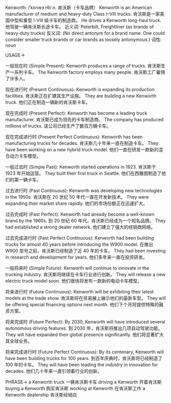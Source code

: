 Kenworth: /ˈkɛnwɜːrθ/
n.
肯沃斯（卡车品牌）
Kenworth is an American manufacturer of medium and heavy-duty Class I–VIII trucks.
肯沃斯是一家美国中型和重型 I-VIII 级卡车的制造商。
He drives a Kenworth long-haul truck. 他驾驶一辆肯沃斯长途卡车。
近义词: Peterbilt, Freightliner (as brands of heavy-duty trucks)
反义词:  (No direct antonym for a brand name.  One could consider smaller truck brands or car brands as loosely antonymous.)
词性: noun


USAGE->

一般现在时 (Simple Present):
Kenworth produces a range of trucks. 肯沃斯生产一系列卡车。
The Kenworth factory employs many people. 肯沃斯工厂雇佣了许多人。

现在进行时 (Present Continuous):
Kenworth is expanding its production facilities. 肯沃斯正在扩建其生产设施。
They are building a new Kenworth truck. 他们正在制造一辆新的肯沃斯卡车。

现在完成时 (Present Perfect):
Kenworth has become a leading truck manufacturer. 肯沃斯已成为领先的卡车制造商。
The company has produced millions of trucks. 该公司已经生产了数百万辆卡车。

现在完成进行时 (Present Perfect Continuous):
Kenworth has been manufacturing trucks for decades. 肯沃斯几十年来一直在制造卡车。
They have been working on a new hybrid truck model.  他们一直在研发一款新的混合动力卡车模型。

一般过去时 (Simple Past):
Kenworth started operations in 1923. 肯沃斯于 1923 年开始运营。
They built their first truck in Seattle. 他们在西雅图制造了他们的第一辆卡车。

过去进行时 (Past Continuous):
Kenworth was developing new technologies in the 1950s.  肯沃斯在 20 世纪 50 年代一直在开发新技术。
They were expanding their market share rapidly. 他们的市场份额正在迅速扩大。

过去完成时 (Past Perfect):
Kenworth had already become a well-known brand by the 1960s. 到 20 世纪 60 年代，肯沃斯已经成为一个知名品牌。
They had established a strong dealer network. 他们建立了强大的经销商网络。

过去完成进行时 (Past Perfect Continuous):
Kenworth had been building trucks for almost 40 years before introducing the W900 model. 在推出 W900 型号之前，肯沃斯已经制造了近 40 年的卡车。
They had been investing in research and development for years. 他们多年来一直在投资研发。

一般将来时 (Simple Future):
Kenworth will continue to innovate in the trucking industry. 肯沃斯将继续在卡车行业进行创新。
They will release a new electric truck model soon. 他们很快将发布一款新的电动卡车模型。

将来进行时 (Future Continuous):
Kenworth will be exhibiting their latest models at the trade show. 肯沃斯将在贸易展上展示他们的最新车型。
They will be offering special financing options next month.  他们下个月将提供特殊的融资方案。

将来完成时 (Future Perfect):
By 2030, Kenworth will have introduced several autonomous driving features. 到 2030 年，肯沃斯将推出几项自动驾驶功能。
They will have expanded their global presence significantly. 他们将显著扩大其全球业务。

将来完成进行时 (Future Perfect Continuous):
By its centenary, Kenworth will have been building trucks for 100 years. 到百年庆典时，肯沃斯将已经制造了 100 年的卡车。
They will have been leading the industry in innovation for decades.  他们几十年来一直引领着行业的创新。


PHRASE->
a Kenworth truck 一辆肯沃斯卡车
driving a Kenworth 开着肯沃斯
buying a Kenworth 购买肯沃斯
working at Kenworth 在肯沃斯工作
a Kenworth dealership 肯沃斯经销店


